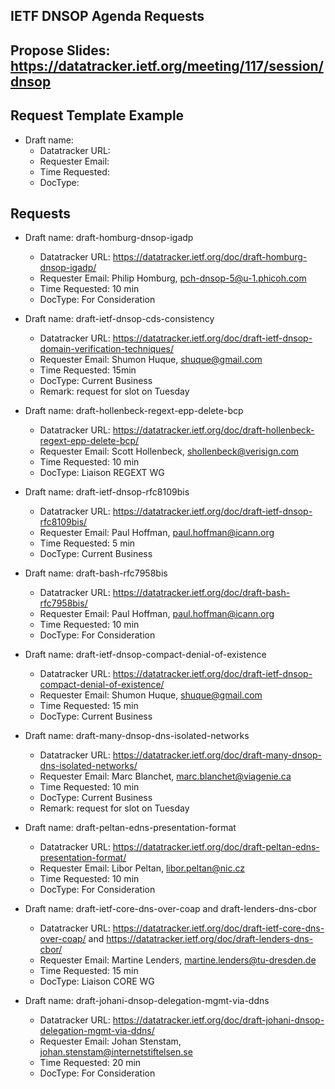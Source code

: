 ## IETF DNSOP Agenda Requests

## Propose Slides: https://datatracker.ietf.org/meeting/117/session/dnsop

## Request Template Example

*   Draft name:
    - Datatracker URL:
    - Requester Email:
    - Time Requested:
    - DocType:

## Requests

*   Draft name: draft-homburg-dnsop-igadp
    - Datatracker URL: https://datatracker.ietf.org/doc/draft-homburg-dnsop-igadp/
    - Requester Email: Philip Homburg, <pch-dnsop-5@u-1.phicoh.com>
    - Time Requested: 10 min
    - DocType: For Consideration

*   Draft name: draft-ietf-dnsop-cds-consistency
    - Datatracker URL: https://datatracker.ietf.org/doc/draft-ietf-dnsop-domain-verification-techniques/
    - Requester Email: Shumon Huque, <shuque@gmail.com>
    - Time Requested: 15min
    - DocType: Current Business
    - Remark: request for slot on Tuesday

 *  Draft name: draft-hollenbeck-regext-epp-delete-bcp
    - Datatracker URL: https://datatracker.ietf.org/doc/draft-hollenbeck-regext-epp-delete-bcp/
    - Requester Email: Scott Hollenbeck, <shollenbeck@verisign.com>
    - Time Requested: 10 min
    - DocType: Liaison REGEXT WG

*   Draft name: draft-ietf-dnsop-rfc8109bis
    - Datatracker URL: https://datatracker.ietf.org/doc/draft-ietf-dnsop-rfc8109bis/
    - Requester Email: Paul Hoffman, <paul.hoffman@icann.org>
    - Time Requested: 5 min
    - DocType: Current Business

*   Draft name: draft-bash-rfc7958bis
    - Datatracker URL: https://datatracker.ietf.org/doc/draft-bash-rfc7958bis/
    - Requester Email: Paul Hoffman, <paul.hoffman@icann.org>
    - Time Requested: 10 min
    - DocType: For Consideration

*   Draft name: draft-ietf-dnsop-compact-denial-of-existence
    - Datatracker URL: https://datatracker.ietf.org/doc/draft-ietf-dnsop-compact-denial-of-existence/
    - Requester Email: Shumon Huque, <shuque@gmail.com>
    - Time Requested: 15 min
    - DocType: Current Business

*   Draft name: draft-many-dnsop-dns-isolated-networks
    - Datatracker URL: https://datatracker.ietf.org/doc/draft-many-dnsop-dns-isolated-networks/
    - Requester Email: Marc Blanchet, <marc.blanchet@viagenie.ca>
    - Time Requested: 10 min
    - DocType: Current Business
    - Remark: request for slot on Tuesday

*   Draft name: draft-peltan-edns-presentation-format
    - Datatracker URL: https://datatracker.ietf.org/doc/draft-peltan-edns-presentation-format/
    - Requester Email: Libor Peltan, <libor.peltan@nic.cz>
    - Time Requested: 10 min
    - DocType: For Consideration

*   Draft name: draft-ietf-core-dns-over-coap and draft-lenders-dns-cbor
    - Datatracker URL: https://datatracker.ietf.org/doc/draft-ietf-core-dns-over-coap/ and https://datatracker.ietf.org/doc/draft-lenders-dns-cbor/
    - Requester Email: Martine Lenders, <martine.lenders@tu-dresden.de>
    - Time Requested: 15 min
    - DocType: Liaison CORE WG

*   Draft name: draft-johani-dnsop-delegation-mgmt-via-ddns
    - Datatracker URL: https://datatracker.ietf.org/doc/draft-johani-dnsop-delegation-mgmt-via-ddns/
    - Requester Email: Johan Stenstam, <johan.stenstam@internetstiftelsen.se>
    - Time Requested: 20 min
    - DocType: For Consideration